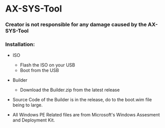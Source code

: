 # AX-SYS-Tool
### Creator is not responsible for any damage caused by the AX-SYS-Tool

### Installation:
  - ISO
    - Flash the ISO on your USB
    - Boot from the USB
  - Builder
    - Download the Builder.zip from the latest release


- Source Code of the Builder is in the release, do to the boot.wim file being to large.
- All Windows PE Related files are from Microsoft's Windows Assesment and Deployment Kit.
